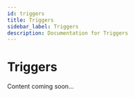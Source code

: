 ```yaml
---
id: triggers
title: Triggers
sidebar_label: Triggers
description: Documentation for Triggers
---
```


# Triggers

Content coming soon...
